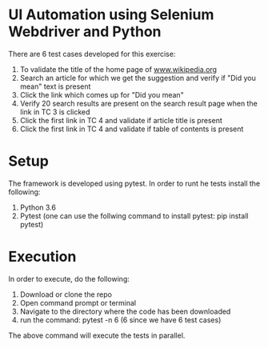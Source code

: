 # UI Automation using Selenium Webdriver and Python
There are 6 test cases developed for this exercise:
1. To validate the title of the home page of www.wikipedia.org
2. Search an article for which we get the suggestion and verify if "Did you mean" text is present
3. Click the link which comes up for "Did you mean"
4. Verify 20 search results are present on the search result page when the link in TC 3 is clicked
5. Click the first link in TC 4 and validate if article title is present
6. Click the first link in TC 4 and validate if table of contents is present

# Setup
The framework is developed using pytest. In order to runt he tests install the following:
1. Python 3.6
2. Pytest (one can use the follwing command to install pytest: pip install pytest)

# Execution
In order to execute, do the following:
1. Download or clone the repo
2. Open command prompt or terminal
3. Navigate to the directory where the code has been downloaded
4. run the command: pytest -n 6 (6 since we have 6 test cases)

The above command will execute the tests in parallel.
